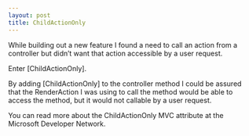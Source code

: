 ```yaml
---
layout: post
title: ChildActionOnly
---
```


While building out a new feature I found a need to call an action from a controller but didn’t want that action accessible by a user request.

Enter [ChildActionOnly].

By adding [ChildActionOnly] to the controller method I could be assured that the RenderAction I was using to call the method would be able to access the method, but it would not callable by a user request.

You can read more about the ChildActionOnly MVC attribute at the Microsoft Developer Network.
